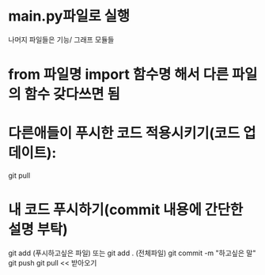 # main.py파일로 실행

나머지 파일들은 기능/ 그래프 모듈들
# from 파일명 import 함수명 해서 다른 파일의 함수 갖다쓰면 됨

# 다른애들이 푸시한 코드 적용시키기(코드 업데이트): 
git pull

# 내 코드 푸시하기(commit 내용에 간단한 설명 부탁)
git add (푸시하고싶은 파일) 또는 git add . (전체파일)
git commit -m "하고싶은 말"
git push
git pull << 받아오기
